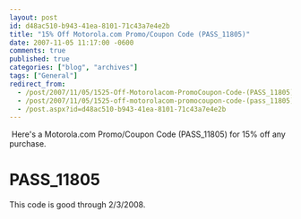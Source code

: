 ```yaml
---
layout: post
id: d48ac510-b943-41ea-8101-71c43a7e4e2b
title: "15% Off Motorola.com Promo/Coupon Code (PASS_11805)"
date: 2007-11-05 11:17:00 -0600
comments: true
published: true
categories: ["blog", "archives"]
tags: ["General"]
redirect_from: 
  - /post/2007/11/05/1525-Off-Motorolacom-PromoCoupon-Code-(PASS_11805)
  - /post/2007/11/05/1525-off-motorolacom-promocoupon-code-(pass_11805)
  - /post.aspx?id=d48ac510-b943-41ea-8101-71c43a7e4e2b
---
```

<!-- more -->
<SPAN id=ctl00_MainContentPlaceHolder_DataList1_ctl00_TextLabel>&nbsp;Here's a Motorola.com Promo/Coupon Code (PASS_11805)&nbsp;for 15% off any purchase. 
<H1>PASS_11805</H1>
<P>This code is good through 2/3/2008.</P></SPAN>
